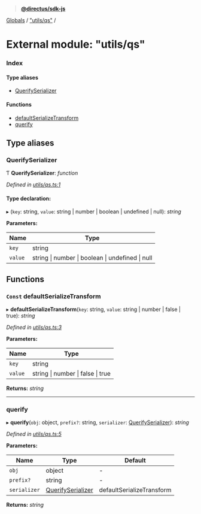 > **[@directus/sdk-js](../README.md)**

[Globals](../README.md) / ["utils/qs"](_utils_qs_.md) /

# External module: "utils/qs"

### Index

#### Type aliases

* [QuerifySerializer](_utils_qs_.md#querifyserializer)

#### Functions

* [defaultSerializeTransform](_utils_qs_.md#const-defaultserializetransform)
* [querify](_utils_qs_.md#querify)

## Type aliases

###  QuerifySerializer

Ƭ **QuerifySerializer**: *function*

*Defined in [utils/qs.ts:1](https://github.com/direcuts/sdk-js/tree/master/utils/qs.ts#L1)*

#### Type declaration:

▸ (`key`: string, `value`: string | number | boolean | undefined | null): *string*

**Parameters:**

Name | Type |
------ | ------ |
`key` | string |
`value` | string \| number \| boolean \| undefined \| null |

## Functions

### `Const` defaultSerializeTransform

▸ **defaultSerializeTransform**(`key`: string, `value`: string | number | false | true): *string*

*Defined in [utils/qs.ts:3](https://github.com/direcuts/sdk-js/tree/master/utils/qs.ts#L3)*

**Parameters:**

Name | Type |
------ | ------ |
`key` | string |
`value` | string \| number \| false \| true |

**Returns:** *string*

___

###  querify

▸ **querify**(`obj`: object, `prefix?`: string, `serializer`: [QuerifySerializer](_utils_qs_.md#querifyserializer)): *string*

*Defined in [utils/qs.ts:5](https://github.com/direcuts/sdk-js/tree/master/utils/qs.ts#L5)*

**Parameters:**

Name | Type | Default |
------ | ------ | ------ |
`obj` | object | - |
`prefix?` | string | - |
`serializer` | [QuerifySerializer](_utils_qs_.md#querifyserializer) |  defaultSerializeTransform |

**Returns:** *string*
